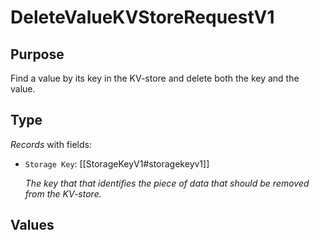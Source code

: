 # DeleteValueKVStoreRequestV1

## Purpose

<!-- --8<-- [start:purpose] -->
Find a value by its key in the KV-store and delete both the key and the value.

<!-- --8<-- [end:purpose] -->

## Type

<!-- --8<-- [start:type] -->
<div class="type" markdown>

*Records* with fields:
- `Storage Key`: [[StorageKeyV1#storagekeyv1]]

  *The key that that identifies the piece of data that should be removed from the KV-store.*

</div>
<!-- --8<-- [end:type] -->

## Values

